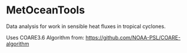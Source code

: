 # MetOceanTools
Data analysis for work in sensible heat fluxes in tropical cyclones.

Uses COARE3.6 Algorithm from: https://github.com/NOAA-PSL/COARE-algorithm
